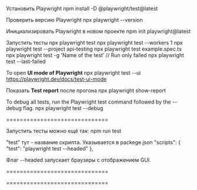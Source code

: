 Установить Playwright
npm install -D @playwright/test@latest

Проверить версию Playwright
npx playwright --version

Инициализировать Playwright в новом проекте
npm init playwright@latest

Запустить тесты
npx playwright test
npx playwright test --workers 1
npx playwright test --project api-testing
npx playwright test example.spec.ts
npx playwright test -g 'Name of the test'
// Run only failed
npx playwright test --last-failed

To open **UI mode of Playwright**
npx playwright test --ui
https://playwright.dev/docs/test-ui-mode

Показать **Test report** после прогона
npx playwright show-report 

To debug all tests, run the Playwright test command followed by the --debug flag.
npx playwright test --debug

==============================

Запустить тесты можно ещё так:
npm run test

"test" тут - название скрипта.
Указывается в packege.json
"scripts": {
	"test": "playwright test --headed"
},

Флаг --headed запускает браузеры с отображением GUI.

==============================



==============================



